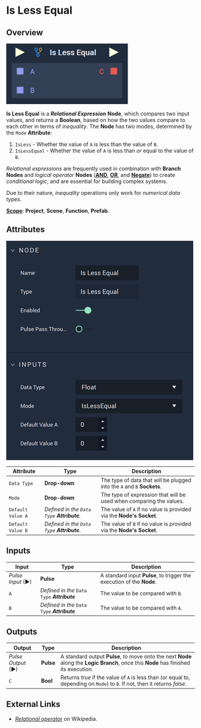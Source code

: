 # Is Less Equal

## Overview

![The Is Less Equal Node.](../../.gitbook/assets/islessequalupdatedimage.png)

**Is Less Equal** is a _**Relational Expression**_ **Node**, which compares two input values, and returns a **Boolean**, based on how the two values compare to each other in terms of _inequality_. The **Node** has two modes, determined by the `Mode` **Attribute**:

1. `IsLess` - Whether the value of `A` is less than the value of `B`.
2. `IsLessEqual` - Whether the value of `A` is less than _or_ equal to the value of `B`.

_Relational expressions_ are frequently used in combination with **Branch Nodes** and _logical operator_ **Nodes** ([**AND**](../math/boolean/and.md), [**OR**](../math/boolean/or.md), and [**Negate**](../math/boolean/negate.md)) to create _conditional logic_, and are essential for building complex systems.

Due to their nature, _inequality_ operations only work for _numerical data types_.

[**Scope**](../overview.md#scopes): **Project**, **Scene**, **Function**, **Prefab**.

## Attributes

![The Is Equal Node Attributes.](../../.gitbook/assets/islessequalattributes.png)

| Attribute         | Type                                          | Description                                                             |
| ----------------- | --------------------------------------------- | ----------------------------------------------------------------------- |
| `Data Type`       | **Drop-down**                                 | The type of data that will be plugged into the `A` and `B` **Sockets**. |
| `Mode`            | **Drop-down**                                 | The type of expression that will be used when comparing the values.     |
| `Default Value A` | _Defined in the `Data Type`_ _**Attribute**._ | The value of `A` if no value is provided via the **Node's** **Socket**. |
| `Default Value B` | _Defined in the `Data Type`_ _**Attribute**._ | The value of `B` if no value is provided via the **Node's** **Socket**. |

## Inputs

| Input             | Type                                         | Description                                                           |
| ----------------- | -------------------------------------------- | --------------------------------------------------------------------- |
| _Pulse Input_ (►) | **Pulse**                                    | A standard input **Pulse**, to trigger the execution of the **Node**. |
| `A`               | _Defined in the_ `Data Type` _**Attribute**_ | The value to be compared with `B`.                                    |
| `B`               | _Defined in the_ `Data Type` _**Attribute**_ | The value to be compared with `A`.                                    |

## Outputs

| Output             | Type      | Description                                                                                                                            |
| ------------------ | --------- | -------------------------------------------------------------------------------------------------------------------------------------- |
| _Pulse Output_ (►) | **Pulse** | A standard output **Pulse**, to move onto the next **Node** along the **Logic Branch**, once this **Node** has finished its execution. |
| `C`                | **Bool**  | Returns _true_ if the value of `A` is less than (or equal to, depending on `Mode`) to `B`. If not, then it returns _false_.            |

## External Links

* [_Relational operator_](https://en.wikipedia.org/wiki/Relational\_operator) on Wikipedia.
